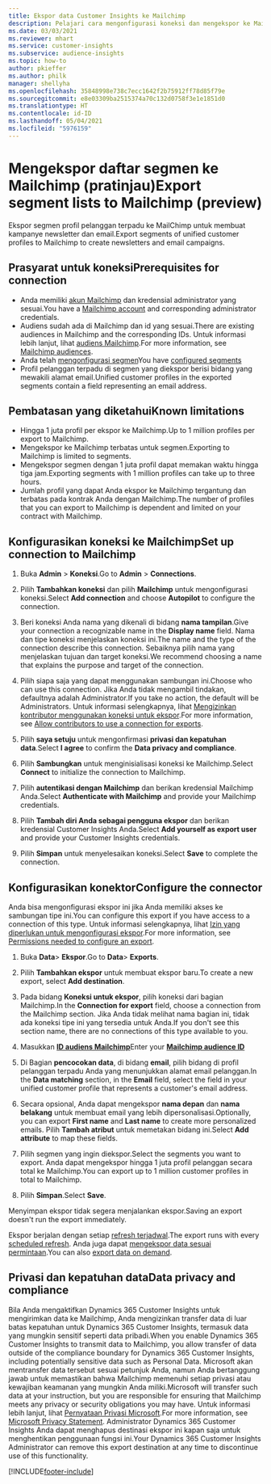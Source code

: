 ```yaml
---
title: Ekspor data Customer Insights ke Mailchimp
description: Pelajari cara mengonfigurasi koneksi dan mengekspor ke Mailchimp.
ms.date: 03/03/2021
ms.reviewer: mhart
ms.service: customer-insights
ms.subservice: audience-insights
ms.topic: how-to
author: pkieffer
ms.author: philk
manager: shellyha
ms.openlocfilehash: 35848998e738c7ecc1642f2b75912ff78d85f79e
ms.sourcegitcommit: e8e03309ba2515374a70c132d0758f3e1e1851d0
ms.translationtype: HT
ms.contentlocale: id-ID
ms.lasthandoff: 05/04/2021
ms.locfileid: "5976159"
---
```

# <a name="export-segment-lists-to-mailchimp-preview"></a><span data-ttu-id="39ad5-103">Mengekspor daftar segmen ke Mailchimp (pratinjau)</span><span class="sxs-lookup"><span data-stu-id="39ad5-103">Export segment lists to Mailchimp (preview)</span></span>

<span data-ttu-id="39ad5-104">Ekspor segmen profil pelanggan terpadu ke MailChimp untuk membuat kampanye newsletter dan email.</span><span class="sxs-lookup"><span data-stu-id="39ad5-104">Export segments of unified customer profiles to Mailchimp to create newsletters and email campaigns.</span></span>

## <a name="prerequisites-for-connection"></a><span data-ttu-id="39ad5-105">Prasyarat untuk koneksi</span><span class="sxs-lookup"><span data-stu-id="39ad5-105">Prerequisites for connection</span></span>

-   <span data-ttu-id="39ad5-106">Anda memiliki [akun Mailchimp](https://mailchimp.com/) dan kredensial administrator yang sesuai.</span><span class="sxs-lookup"><span data-stu-id="39ad5-106">You have a [Mailchimp account](https://mailchimp.com/) and corresponding administrator credentials.</span></span>
-   <span data-ttu-id="39ad5-107">Audiens sudah ada di Mailchimp dan id yang sesuai.</span><span class="sxs-lookup"><span data-stu-id="39ad5-107">There are existing audiences in Mailchimp and the corresponding IDs.</span></span> <span data-ttu-id="39ad5-108">Untuk informasi lebih lanjut, lihat [audiens Mailchimp](https://mailchimp.com/help/create-audience/).</span><span class="sxs-lookup"><span data-stu-id="39ad5-108">For more information, see [Mailchimp audiences](https://mailchimp.com/help/create-audience/).</span></span>
-   <span data-ttu-id="39ad5-109">Anda telah [mengonfigurasi segmen](segments.md)</span><span class="sxs-lookup"><span data-stu-id="39ad5-109">You have [configured segments](segments.md)</span></span>
-   <span data-ttu-id="39ad5-110">Profil pelanggan terpadu di segmen yang diekspor berisi bidang yang mewakili alamat email.</span><span class="sxs-lookup"><span data-stu-id="39ad5-110">Unified customer profiles in the exported segments contain a field representing an email address.</span></span>

## <a name="known-limitations"></a><span data-ttu-id="39ad5-111">Pembatasan yang diketahui</span><span class="sxs-lookup"><span data-stu-id="39ad5-111">Known limitations</span></span>

- <span data-ttu-id="39ad5-112">Hingga 1 juta profil per ekspor ke Mailchimp.</span><span class="sxs-lookup"><span data-stu-id="39ad5-112">Up to 1 million profiles per export to Mailchimp.</span></span>
- <span data-ttu-id="39ad5-113">Mengekspor ke Mailchimp terbatas untuk segmen.</span><span class="sxs-lookup"><span data-stu-id="39ad5-113">Exporting to Mailchimp is limited to segments.</span></span>
- <span data-ttu-id="39ad5-114">Mengekspor segmen dengan 1 juta profil dapat memakan waktu hingga tiga jam.</span><span class="sxs-lookup"><span data-stu-id="39ad5-114">Exporting segments with 1 million profiles can take up to three hours.</span></span> 
- <span data-ttu-id="39ad5-115">Jumlah profil yang dapat Anda ekspor ke Mailchimp tergantung dan terbatas pada kontrak Anda dengan Mailchimp.</span><span class="sxs-lookup"><span data-stu-id="39ad5-115">The number of profiles that you can export to Mailchimp is dependent and limited on your contract with Mailchimp.</span></span>

## <a name="set-up-connection-to-mailchimp"></a><span data-ttu-id="39ad5-116">Konfigurasikan koneksi ke Mailchimp</span><span class="sxs-lookup"><span data-stu-id="39ad5-116">Set up connection to Mailchimp</span></span>

1. <span data-ttu-id="39ad5-117">Buka **Admin** > **Koneksi**.</span><span class="sxs-lookup"><span data-stu-id="39ad5-117">Go to **Admin** > **Connections**.</span></span>

1. <span data-ttu-id="39ad5-118">Pilih **Tambahkan koneksi** dan pilih **Mailchimp** untuk mengonfigurasi koneksi.</span><span class="sxs-lookup"><span data-stu-id="39ad5-118">Select **Add connection** and choose **Autopilot** to configure the connection.</span></span>

1. <span data-ttu-id="39ad5-119">Beri koneksi Anda nama yang dikenali di bidang **nama tampilan**.</span><span class="sxs-lookup"><span data-stu-id="39ad5-119">Give your connection a recognizable name in the **Display name** field.</span></span> <span data-ttu-id="39ad5-120">Nama dan tipe koneksi menjelaskan koneksi ini.</span><span class="sxs-lookup"><span data-stu-id="39ad5-120">The name and the type of the connection describe this connection.</span></span> <span data-ttu-id="39ad5-121">Sebaiknya pilih nama yang menjelaskan tujuan dan target koneksi.</span><span class="sxs-lookup"><span data-stu-id="39ad5-121">We recommend choosing a name that explains the purpose and target of the connection.</span></span>

1. <span data-ttu-id="39ad5-122">Pilih siapa saja yang dapat menggunakan sambungan ini.</span><span class="sxs-lookup"><span data-stu-id="39ad5-122">Choose who can use this connection.</span></span> <span data-ttu-id="39ad5-123">Jika Anda tidak mengambil tindakan, defaultnya adalah Administrator.</span><span class="sxs-lookup"><span data-stu-id="39ad5-123">If you take no action, the default will be Administrators.</span></span> <span data-ttu-id="39ad5-124">Untuk informasi selengkapnya, lihat [Mengizinkan kontributor menggunakan koneksi untuk ekspor](connections.md#allow-contributors-to-use-a-connection-for-exports).</span><span class="sxs-lookup"><span data-stu-id="39ad5-124">For more information, see [Allow contributors to use a connection for exports](connections.md#allow-contributors-to-use-a-connection-for-exports).</span></span>

1. <span data-ttu-id="39ad5-125">Pilih **saya setuju** untuk mengonfirmasi **privasi dan kepatuhan data**.</span><span class="sxs-lookup"><span data-stu-id="39ad5-125">Select **I agree** to confirm the **Data privacy and compliance**.</span></span>

1. <span data-ttu-id="39ad5-126">Pilih **Sambungkan** untuk menginisialisasi koneksi ke Mailchimp.</span><span class="sxs-lookup"><span data-stu-id="39ad5-126">Select **Connect** to initialize the connection to Mailchimp.</span></span>

1. <span data-ttu-id="39ad5-127">Pilih **autentikasi dengan Mailchimp** dan berikan kredensial Mailchimp Anda.</span><span class="sxs-lookup"><span data-stu-id="39ad5-127">Select **Authenticate with Mailchimp** and provide your Mailchimp credentials.</span></span>

1. <span data-ttu-id="39ad5-128">Pilih **Tambah diri Anda sebagai pengguna ekspor** dan berikan kredensial Customer Insights Anda.</span><span class="sxs-lookup"><span data-stu-id="39ad5-128">Select **Add yourself as export user** and provide your Customer Insights credentials.</span></span>

1. <span data-ttu-id="39ad5-129">Pilih **Simpan** untuk menyelesaikan koneksi.</span><span class="sxs-lookup"><span data-stu-id="39ad5-129">Select **Save** to complete the connection.</span></span> 

## <a name="configure-the-connector"></a><span data-ttu-id="39ad5-130">Konfigurasikan konektor</span><span class="sxs-lookup"><span data-stu-id="39ad5-130">Configure the connector</span></span>

<span data-ttu-id="39ad5-131">Anda bisa mengonfigurasi ekspor ini jika Anda memiliki akses ke sambungan tipe ini.</span><span class="sxs-lookup"><span data-stu-id="39ad5-131">You can configure this export if you have access to a connection of this type.</span></span> <span data-ttu-id="39ad5-132">Untuk informasi selengkapnya, lihat [Izin yang diperlukan untuk mengonfigurasi ekspor](export-destinations.md#set-up-a-new-export).</span><span class="sxs-lookup"><span data-stu-id="39ad5-132">For more information, see [Permissions needed to configure an export](export-destinations.md#set-up-a-new-export).</span></span>

1. <span data-ttu-id="39ad5-133">Buka **Data**> **Ekspor**.</span><span class="sxs-lookup"><span data-stu-id="39ad5-133">Go to **Data**> **Exports**.</span></span>

1. <span data-ttu-id="39ad5-134">Pilih **Tambahkan ekspor** untuk membuat ekspor baru.</span><span class="sxs-lookup"><span data-stu-id="39ad5-134">To create a new export, select **Add destination**.</span></span>

1. <span data-ttu-id="39ad5-135">Pada bidang **Koneksi untuk ekspor**, pilih koneksi dari bagian Mailchimp.</span><span class="sxs-lookup"><span data-stu-id="39ad5-135">In the **Connection for export** field, choose a connection from the Mailchimp section.</span></span> <span data-ttu-id="39ad5-136">Jika Anda tidak melihat nama bagian ini, tidak ada koneksi tipe ini yang tersedia untuk Anda.</span><span class="sxs-lookup"><span data-stu-id="39ad5-136">If you don't see this section name, there are no connections of this type available to you.</span></span>

1. <span data-ttu-id="39ad5-137">Masukkan **[ID audiens Mailchimp](https://mailchimp.com/help/find-audience-id/)**</span><span class="sxs-lookup"><span data-stu-id="39ad5-137">Enter your **[Mailchimp audience ID](https://mailchimp.com/help/find-audience-id/)**</span></span>

3. <span data-ttu-id="39ad5-138">Di Bagian **pencocokan data**, di bidang **email**, pilih bidang di profil pelanggan terpadu Anda yang menunjukkan alamat email pelanggan.</span><span class="sxs-lookup"><span data-stu-id="39ad5-138">In the **Data matching** section, in the **Email** field, select the field in your unified customer profile that represents a customer's email address.</span></span> 

1. <span data-ttu-id="39ad5-139">Secara opsional, Anda dapat mengekspor **nama depan** dan **nama belakang** untuk membuat email yang lebih dipersonalisasi.</span><span class="sxs-lookup"><span data-stu-id="39ad5-139">Optionally, you can export **First name** and **Last name** to create more personalized emails.</span></span> <span data-ttu-id="39ad5-140">Pilih **Tambah atribut** untuk memetakan bidang ini.</span><span class="sxs-lookup"><span data-stu-id="39ad5-140">Select **Add attribute** to map these fields.</span></span>

1. <span data-ttu-id="39ad5-141">Pilih segmen yang ingin diekspor.</span><span class="sxs-lookup"><span data-stu-id="39ad5-141">Select the segments you want to export.</span></span> <span data-ttu-id="39ad5-142">Anda dapat mengekspor hingga 1 juta profil pelanggan secara total ke Mailchimp.</span><span class="sxs-lookup"><span data-stu-id="39ad5-142">You can export up to 1 million customer profiles in total to Mailchimp.</span></span>

1. <span data-ttu-id="39ad5-143">Pilih **Simpan**.</span><span class="sxs-lookup"><span data-stu-id="39ad5-143">Select **Save**.</span></span>

<span data-ttu-id="39ad5-144">Menyimpan ekspor tidak segera menjalankan ekspor.</span><span class="sxs-lookup"><span data-stu-id="39ad5-144">Saving an export doesn't run the export immediately.</span></span>

<span data-ttu-id="39ad5-145">Ekspor berjalan dengan setiap [refresh terjadwal](system.md#schedule-tab).</span><span class="sxs-lookup"><span data-stu-id="39ad5-145">The export runs with every [scheduled refresh](system.md#schedule-tab).</span></span> <span data-ttu-id="39ad5-146">Anda juga dapat [mengekspor data sesuai permintaan](export-destinations.md#run-exports-on-demand).</span><span class="sxs-lookup"><span data-stu-id="39ad5-146">You can also [export data on demand](export-destinations.md#run-exports-on-demand).</span></span> 

## <a name="data-privacy-and-compliance"></a><span data-ttu-id="39ad5-147">Privasi dan kepatuhan data</span><span class="sxs-lookup"><span data-stu-id="39ad5-147">Data privacy and compliance</span></span>

<span data-ttu-id="39ad5-148">Bila Anda mengaktifkan Dynamics 365 Customer Insights untuk mengirimkan data ke Mailchimp, Anda mengizinkan transfer data di luar batas kepatuhan untuk Dynamics 365 Customer Insights, termasuk data yang mungkin sensitif seperti data pribadi.</span><span class="sxs-lookup"><span data-stu-id="39ad5-148">When you enable Dynamics 365 Customer Insights to transmit data to Mailchimp, you allow transfer of data outside of the compliance boundary for Dynamics 365 Customer Insights, including potentially sensitive data such as Personal Data.</span></span> <span data-ttu-id="39ad5-149">Microsoft akan mentransfer data tersebut sesuai petunjuk Anda, namun Anda bertanggung jawab untuk memastikan bahwa Mailchimp memenuhi setiap privasi atau kewajiban keamanan yang mungkin Anda miliki.</span><span class="sxs-lookup"><span data-stu-id="39ad5-149">Microsoft will transfer such data at your instruction, but you are responsible for ensuring that Mailchimp meets any privacy or security obligations you may have.</span></span> <span data-ttu-id="39ad5-150">Untuk informasi lebih lanjut, lihat [Pernyataan Privasi Microsoft](https://go.microsoft.com/fwlink/?linkid=396732).</span><span class="sxs-lookup"><span data-stu-id="39ad5-150">For more information, see [Microsoft Privacy Statement](https://go.microsoft.com/fwlink/?linkid=396732).</span></span>
<span data-ttu-id="39ad5-151">Administrator Dynamics 365 Customer Insights Anda dapat menghapus destinasi ekspor ini kapan saja untuk menghentikan penggunaan fungsi ini.</span><span class="sxs-lookup"><span data-stu-id="39ad5-151">Your Dynamics 365 Customer Insights Administrator can remove this export destination at any time to discontinue use of this functionality.</span></span>

[!INCLUDE[footer-include](../includes/footer-banner.md)]
